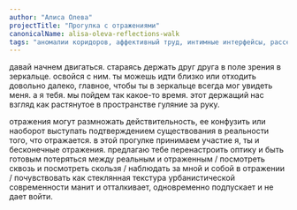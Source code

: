 ```yaml
---
author: "Алиса Олева"
projectTitle: "Прогулка с отражениями"
canonicalName: alisa-oleva-reflections-walk
tags: "аномалии коридоров, аффективный труд, интимные интерфейсы, рассеянная коллективность, социальная хореография, практика маленьких движений, extensions, места прозрачности, террор родства, ритм, вирус заботы, отчуждение"
---
```

давай начнем двигаться. стараясь держать друг друга в поле зрения в зеркальце. освойся с ним. ты можешь идти близко или отходить довольно далеко, главное, чтобы ты в зеркальце всегда мог увидеть меня. а я тебя. мы пойдем так какое-то время. этот держащий нас взгляд как растянутое в пространстве гуляние за руку.

отражения могут размножать действительность, ее конфузить или наоборот выступать подтверждением существования в реальности того, что отражается. в этой прогулке принимаем участие я, ты и бесконечные отражения. предлагаю тебе перенастроить оптику и быть готовым потеряться между реальным и отраженным / посмотреть сквозь и посмотреть скользя / наблюдать за мной и собой в отражении / почувствовать как стеклянная текстура урбанистической современности манит и отталкивает, одновременно подпускает и не дает войти.
